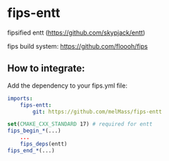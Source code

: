 fips-entt
=========

fipsified entt (https://github.com/skypjack/entt)

fips build system: https://github.com/floooh/fips

## How to integrate:

Add the dependency to your fips.yml file:

```yaml
imports:
    fips-entt:
        git: https://github.com/melMass/fips-entt
```

```cmake
set(CMAKE_CXX_STANDARD 17) # required for entt
fips_begin_*(...)
    ...
    fips_deps(entt)
fips_end_*(...)
```
